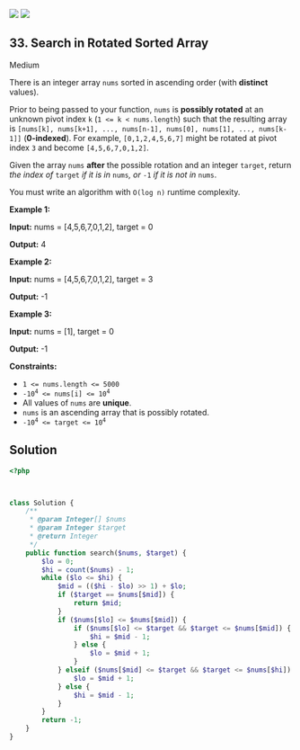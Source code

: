 [![](https://img.shields.io/github/stars/LeetCode-in-Ruby/LeetCode-in-Ruby?label=Stars&style=flat-square)](https://github.com/LeetCode-in-Ruby/LeetCode-in-Ruby)
[![](https://img.shields.io/github/forks/LeetCode-in-Ruby/LeetCode-in-Ruby?label=Fork%20me%20on%20GitHub%20&style=flat-square)](https://github.com/LeetCode-in-Ruby/LeetCode-in-Ruby/fork)

## 33\. Search in Rotated Sorted Array

Medium

There is an integer array `nums` sorted in ascending order (with **distinct** values).

Prior to being passed to your function, `nums` is **possibly rotated** at an unknown pivot index `k` (`1 <= k < nums.length`) such that the resulting array is `[nums[k], nums[k+1], ..., nums[n-1], nums[0], nums[1], ..., nums[k-1]]` (**0-indexed**). For example, `[0,1,2,4,5,6,7]` might be rotated at pivot index `3` and become `[4,5,6,7,0,1,2]`.

Given the array `nums` **after** the possible rotation and an integer `target`, return _the index of_ `target` _if it is in_ `nums`_, or_ `-1` _if it is not in_ `nums`.

You must write an algorithm with `O(log n)` runtime complexity.

**Example 1:**

**Input:** nums = [4,5,6,7,0,1,2], target = 0

**Output:** 4 

**Example 2:**

**Input:** nums = [4,5,6,7,0,1,2], target = 3

**Output:** -1 

**Example 3:**

**Input:** nums = [1], target = 0

**Output:** -1 

**Constraints:**

*   `1 <= nums.length <= 5000`
*   <code>-10<sup>4</sup> <= nums[i] <= 10<sup>4</sup></code>
*   All values of `nums` are **unique**.
*   `nums` is an ascending array that is possibly rotated.
*   <code>-10<sup>4</sup> <= target <= 10<sup>4</sup></code>

## Solution

```php
<?php



class Solution {
    /**
     * @param Integer[] $nums
     * @param Integer $target
     * @return Integer
     */
    public function search($nums, $target) {
        $lo = 0;
        $hi = count($nums) - 1;
        while ($lo <= $hi) {
            $mid = (($hi - $lo) >> 1) + $lo;
            if ($target == $nums[$mid]) {
                return $mid;
            }
            if ($nums[$lo] <= $nums[$mid]) {
                if ($nums[$lo] <= $target && $target <= $nums[$mid]) {
                    $hi = $mid - 1;
                } else {
                    $lo = $mid + 1;
                }
            } elseif ($nums[$mid] <= $target && $target <= $nums[$hi]) {
                $lo = $mid + 1;
            } else {
                $hi = $mid - 1;
            }
        }
        return -1;
    }
}
```